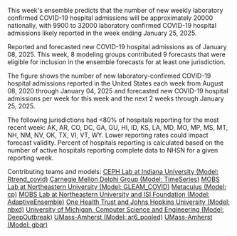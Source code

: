 This week's ensemble predicts that the number of new weekly laboratory confirmed COVID-19 hospital admissions will be approximately 20000 nationally, with 9900 to 32000 laboratory confirmed COVID-19 hospital admissions likely reported in the week ending January 25, 2025.

Reported and forecasted new COVID-19 hospital admissions as of January 08, 2025. This week, 8 modeling groups contributed 9 forecasts that were eligible for inclusion in the ensemble forecasts for at least one jurisdiction.

The figure shows the number of new laboratory-confirmed COVID-19 hospital admissions reported in the United States each week from August 08, 2020 through January 04, 2025 and forecasted new COVID-19 hospital admissions per week for this week and the next 2 weeks through January 25, 2025.

The following jurisdictions had <80% of hospitals reporting for the most recent week: AK, AR, CO, DC, GA, GU, HI, ID, KS, LA, MD, MO, MP, MS, MT, NH, NM, NV, OK, TX, VI, VT, WY. Lower reporting rates could impact forecast validity. Percent of hospitals reporting is calculated based on the number of active hospitals reporting complete data to NHSN for a given reporting week.

Contributing teams and models:
[CEPH Lab at Indiana University (Model: Rtrend_covid)](https://publichealth.indiana.edu/research/faculty-directory/profile.html?user=majelli)
[Carnegie Mellon Delphi Group (Model: TimeSeries)](https://github.com/cmu-delphi/exploration-tooling/)
[MOBS Lab at Northeastern University (Model: GLEAM_COVID)](https://www.mobs-lab.org/)
[Metaculus (Model: cp)](https://www.metaculus.com/questions/30049/us-covid-hospitalization-forecasts-2024-25/)
[MOBS Lab at Northeastern University and ISI Foundation (Model: AdaptiveEnsemble)](https://www.isi.it/)
[One Health Trust and Johns Hopkins University (Model: nbxd)](https://github.com/CDDEP-DC/nbeats-xd)
[University of Michigan, Computer Science and Engineering (Model: DeepOutbreak)](https://alrodri.engin.umich.edu/)
[UMass-Amherst (Model: ar6_pooled)](https://github.com/reichlab/idmodels)
[UMass-Amherst (Model: gbqr)](https://github.com/reichlab/idmodels)
